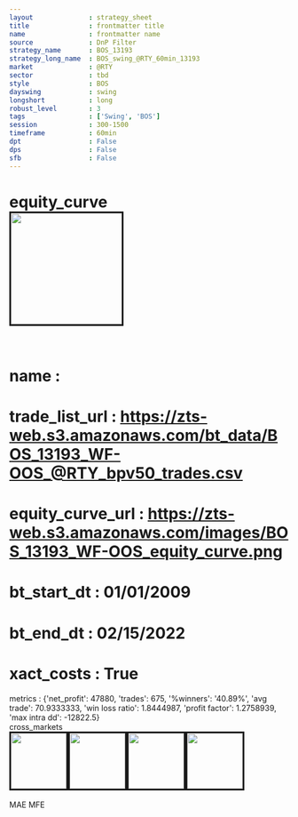 ```yaml
---
layout              : strategy_sheet
title               : frontmatter title
name                : frontmatter name
source              : DnP Filter
strategy_name       : BOS_13193
strategy_long_name  : BOS_swing_@RTY_60min_13193
market              : @RTY
sector              : tbd
style               : BOS
dayswing            : swing
longshort           : long
robust_level        : 3
tags                : ['Swing', 'BOS']
session             : 300-1500
timeframe           : 60min
dpt                 : False
dps                 : False
sfb                 : False
---
```

equity_curve<br>
<img src='https://zts-web.s3.amazonaws.com/images/BOS_13193_WF-OOS_equity_curve.png' alt='' border=3 height=200><br><br>
================
name                : <br>
================
trade_list_url      : https://zts-web.s3.amazonaws.com/bt_data/BOS_13193_WF-OOS_@RTY_bpv50_trades.csv<br>
================
equity_curve_url    : https://zts-web.s3.amazonaws.com/images/BOS_13193_WF-OOS_equity_curve.png<br>
================
bt_start_dt         : 01/01/2009<br>
================
bt_end_dt           : 02/15/2022<br>
================
xact_costs          : True<br>
================
metrics             : {'net_profit': 47880, 'trades': 675, '%winners': '40.89%', 'avg trade': 70.9333333, 'win loss ratio': 1.8444987, 'profit factor': 1.2758939, 'max intra dd': -12822.5}<br>
cross_markets<br>
<img src='https://zts-web.s3.amazonaws.com/images/BOS_13193_GrpStress_@NQ_equity_curve.png' alt='' border=3 height=100><img src='https://zts-web.s3.amazonaws.com/images/BOS_13193_GrpStress_@EMD_equity_curve.png' alt='' border=3 height=100><img src='https://zts-web.s3.amazonaws.com/images/BOS_13193_GrpStress_@ES_equity_curve.png' alt='' border=3 height=100><img src='https://zts-web.s3.amazonaws.com/images/BOS_13193_GrpStress_@YM_equity_curve.png' alt='' border=3 height=100><br><br>
MAE
MFE
